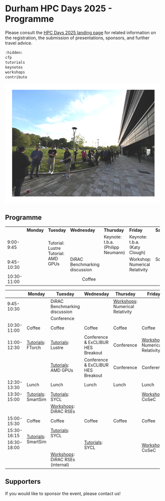 # Durham HPC Days 2025 - Programme

Please consult the [HPC Days 2025 landing page](https://www.durham.ac.uk/research/institutes-and-centres/data-science/events-/durham---hpc-days/) for related information on the registration, the submission of presentations, sponsors, and further travel advice.

```{toctree}
:hidden:
cfp
tutorials
keynotes
workshops
contribute
```


![HPCDays](../images/HPC-days-pic.png)

## Programme

<table>
<tr>
  <td></td>
  <td><b>Monday</b></td>
  <td><b>Tuesday</b></td>
  <td><b>Wednesday</b></td>
  <td><b>Thursday</b></td>
  <td><b>Friday</b></td>
  <td><b>Saturday</b></td>
</tr>
<tr>
  <td> 9:00-9:45 </td>
  <td> </td>
  <td rowspan="2"> Tutorial: Lustre <br /> Tutorial: AMD GPUs </td>
  <td> </td>
  <td> Keynote: t.b.a. (Philipp Neumann) </td>
  <td> Keynote: t.b.a. (Katy Clough) </td>
  <td rowspan=13> Social </td>
</tr>
<tr>
  <td> 9:45-10:30 </td>
  <td>  </td>
  <td> DiRAC Benchmarking discussion </td>
  <td>  </td>
  <td> Workshop: Numerical Relativity </td>
</tr> 
<tr>
  <td> 10:30-11:00 </td>
  <td colspan="5" align="center">Coffee</td>
</tr>
</table>



|             | Monday                 | Tuesday   | Wednesday  | Thursday   | Friday     | Saturday |
| ----------- | ---------------------- | --------- | ---------- | ---------- | ---------- | -------- |
|  9:45-10:30 |                                      |                    DiRAC Benchmarking discussion || [Workshops](workshops.md): Numerical Relativity | 
|             |                                       |                Conference | ||
| 10:30-11:00 | Coffee                              | Coffee                  | Coffee     | Coffee     | Coffee    | 
| 11:00-12:30 | [Tutorials](tutorials.md): FTorch   | [Tutorials](tutorials): Lustre                   | Conference & ExCLIBUR HES Breakout  | Conference   | [Workshops](workshops.md): Numerical Relativity | 
|             |                                     | [Tutorials](tutorials): AMD GPUs                 | Conference & ExCLIBUR HES Breakout  | Conference   | Conference | 
| 12:30-13:30 | Lunch                               | Lunch      | Lunch                   | Lunch      | Lunch      | 
| 13:30-15:00 | [Tutorials](tutorials.md): SmartSim | [Tutorials](tutorials.md): SYCL                  |         |            | [Workshops](workshops.md): CoSeC |  
|             |                                     | [Workshops](workshops.md): DiRAC RSEs            |         |            |  | 
| 15:00-15:30 | Coffee                              | Coffee                           | Coffee                  | Coffee     | Coffee     | |
| 15:30-16:15 <td rowspan="2">[Tutorials](tutorials.md): SmartSim | [Tutorials](tutorials.md): SYCL                  |          | <td rowspan=3>[Workshops](workshops.md): CoSeC</td>
| 16:30-18:00 |                                                          | [Tutorials](tutorials.md): SYCL                  |            |            |  
|             |                                     | [Workshops](workshops.md): DiRAC RSEs (internal) |            |            |  |



## Supporters

If you would like to sponsor the event, please contact us!

